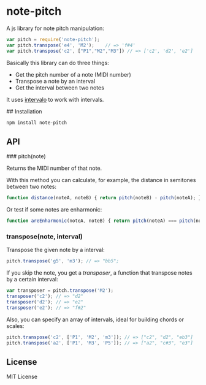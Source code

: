# note-pitch

A js library for note pitch manipulation:

```js
var pitch = require('note-pitch');
var pitch.transpose('e4', 'M2');    // => 'f#4'
var pitch.transpose('c2', ["P1","M2","M3"]) // => ['c2', 'd2', 'e2']
```

Basically this library can do three things:
- Get the pitch number of a note (MIDI number)
- Transpose a note by an interval
- Get the interval between two notes

It uses [intervalo](http://github.com/danigb/invtervalo) to work with intervals.

## Installation

```bash
npm install note-pitch
```

## API

### pitch(note)

Returns the MIDI number of that note.

With this method you can calculate, for example, the distance in semitones
between two notes:

```js
function distance(noteA, noteB) { return pitch(noteB) - pitch(noteA); }
```

Or test if some notes are enharmonic:

```js
function areEnharmonic(noteA, noteB) { return pitch(noteA) === pitch(noteB); }
```

### transpose(note, interval)

Transpose the given note by a interval:

```js
pitch.transpose('g5', 'm3'); // => "bb5";
```

If you skip the note, you get a _transposer_, a function that transpose notes by
a certain interval:

```js
var transposer = pitch.transpose('M2');
transposer('c2'); // => "d2"
transposer('d2'); // => "e2"
transposer('e2'); // => "f#2"
```

Also, you can specify an array of intervals, ideal for building chords or scales:

```js
pitch.transpose('c2', ['P1', 'M2', 'm3']); // => ["c2", "d2", "eb3"]
pitch.transpose('a2', ['P1', 'M3', 'P5']); // => ["a2", "c#3", "e3"]
```

## License

MIT License
